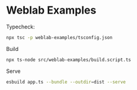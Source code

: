 # Weblab Examples

Typecheck: 

```sh
npx tsc -p weblab-examples/tsconfig.json
```

Build

```sh
npx ts-node src/weblab-examples/build.script.ts
```

Serve

```sh
esbuild app.ts --bundle --outdir=dist --serve
```